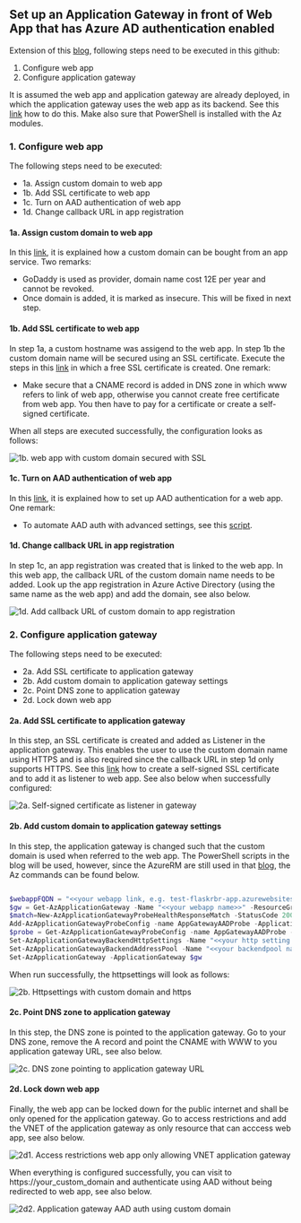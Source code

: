 ## Set up an Application Gateway in front of Web App that has Azure AD authentication enabled   ##

Extension of this [blog](https://techcommunity.microsoft.com/t5/azure-app-service/setting-up-application-gateway-with-an-app-service-that-uses/ba-p/392490), following steps need to be executed in this github:

1. Configure web app
2. Configure application gateway

It is assumed the web app and application gateway are already deployed, in which the application gateway uses the web app as its backend. See this [link](https://docs.microsoft.com/en-us/azure/application-gateway/configure-web-app-portal) how to do this. Make also sure that PowerShell is installed with the Az modules.

### 1. Configure web app ###

The following steps need to be executed:

- 1a. Assign custom domain to web app
- 1b. Add SSL certificate to web app
- 1c. Turn on AAD authentication of web app
- 1d. Change callback URL in app registration

#### 1a. Assign custom domain to web app ####

In this [link](https://docs.microsoft.com/en-us/azure/app-service/manage-custom-dns-buy-domain), it is explained how a custom domain can be bought from an app service. Two remarks:

- GoDaddy is used as provider, domain name cost 12E per year and cannot be revoked.
- Once domain is added, it is marked as insecure. This will be fixed in next step.

#### 1b. Add SSL certificate to web app ####

In step 1a, a custom hostname was assigend to the web app. In step 1b the custom domain name will be secured using an SSL certificate. Execute the steps in this [link](https://docs.microsoft.com/nl-nl/azure/app-service/configure-ssl-certificate#create-a-free-certificate-preview) in which a free SSL certificate is created. One remark:

- Make secure that a CNAME record is added in DNS zone in which www refers to link of web app, otherwise you cannot create free certificate from web app. You then have to pay for a certificate or create a self-signed certificate.

When all steps are executed successfully, the configuration looks as follows:

![1b. web app with custom domain secured with SSL](https://github.com/rebremer/application-gateway-aadauth/blob/master/images/webapp_customdomain_ssl.png "1b. web app with custom domain secured with SSL")

#### 1c. Turn on AAD authentication of web app ####

In this [link](https://docs.microsoft.com/en-us/azure/app-service/configure-authentication-provider-aad#-configure-with-express-settings), it is explained how to set up AAD authentication for a web app. One remark:
- To automate AAD auth with advanced settings, see this [script](https://github.com/rebremer/managed_identity_authentication/blob/master/AAD_auth_ADFv2_MI_to_Azure_Function.ps1).

#### 1d. Change callback URL in app registration ####

In step 1c, an app registration was created that is linked to the web app. In this web app, the callback URL of the custom domain name needs to be added. Look up the app registration in Azure Active Directory (using the same name as the web app) and add the domain, see also below.

![1d. Add callback URL of custom domain to app registration](https://github.com/rebremer/application-gateway-aadauth/blob/master/images/appregistation_callback_customdomain.png "1d. Add callback URL of custom domain to app registration")


### 2. Configure application gateway ###

The following steps need to be executed:

- 2a. Add SSL certificate to application gateway
- 2b. Add custom domain to application gateway settings
- 2c. Point DNS zone to application gateway
- 2d. Lock down web app

#### 2a. Add SSL certificate to application gateway ####

In this step, an SSL certificate is created and added as Listener in the application gateway. This enables the user to use the custom domain name using HTTPS and is also required since the callback URL in step 1d only supports HTTPS. See this [link](https://docs.microsoft.com/en-us/azure/application-gateway/create-ssl-portal#create-a-self-signed-certificate) how to create a self-signed SSL certificate and to add it as listener to web app. See also below when successfully configured:

![2a. Self-signed certificate as listener in gateway](https://github.com/rebremer/application-gateway-aadauth/blob/master/images/selfsigned_ssl_listener.png "2a. Self-signed certificate as listener in gateway")

#### 2b. Add custom domain to application gateway settings ####

In this step, the application gateway is changed such that the custom domain is used when referred to the web app. The PowerShell scripts in the blog will be used, however, since the AzureRM are still used in that [blog](http://thewindowsupdate.com/2019/04/01/setting-up-application-gateway-with-an-app-service-that-uses-azure-active-directory-authentication/), the Az commands can be found below.

```PowerShell

$webappFQDN = "<<your webapp link, e.g. test-flaskrbr-app.azurewebsites.net>>" 
$gw = Get-AzApplicationGateway -Name "<<your webapp name>>" -ResourceGroupName "<<your rg name>>" 
$match=New-AzApplicationGatewayProbeHealthResponseMatch -StatusCode 200-401 
Add-AzApplicationGatewayProbeConfig -name AppGatewayAADProbe -ApplicationGateway $gw -Protocol Https -Path / -Interval 30 -Timeout 120 -UnhealthyThreshold 3 -PickHostNameFromBackendHttpSettings -Match $match 
$probe = Get-AzApplicationGatewayProbeConfig -name AppGatewayAADProbe -ApplicationGateway $gw 
Set-AzApplicationGatewayBackendHttpSettings -Name "<<your http setting name>>" -ApplicationGateway $gw -HostName "<<your hostname, e.g. www.rbrpdomains.com>>" -Port 443 -Protocol https -CookieBasedAffinity Disabled -RequestTimeout 30 -Probe $probe 
Set-AzApplicationGatewayBackendAddressPool -Name "<<your backendpool name>>" -ApplicationGateway $gw -BackendFqdns $webappFQDN 
Set-AzApplicationGateway -ApplicationGateway $gw 

```

When run successfully, the httpsettings will look as follows:

![2b. Httpsettings with custom domain and https](https://github.com/rebremer/application-gateway-aadauth/blob/master/images/httpsettings_https_customdomain.png "2b. Httpsettings with custom domain and https")

#### 2c. Point DNS zone to application gateway ####

In this step, the DNS zone is pointed to the application gateway. Go to your DNS zone, remove the A record and point the CNAME with WWW to you application gateway URL, see also below.

![2c. DNS zone pointing to application gateway URL](https://github.com/rebremer/application-gateway-aadauth/blob/master/images/dnszone_applicationgateway_url.png "2c. DNS zone pointing to application gateway URL")

#### 2d. Lock down web app ####

Finally, the web app can be locked down for the public internet and shall be only opened for the application gateway. Go to access restrictions and add the VNET of the application gateway as only resource that can acccess web app, see also below.

![2d1. Access restrictions web app only allowing VNET application gateway](https://github.com/rebremer/application-gateway-aadauth/blob/master/images/lockdown_webapp_vnet_gateway.png "2d1. Access restrictions web app only allowing VNET application gateway")

When everything is configured successfully, you can visit to https://your_custom_domain and authenticate using AAD without being redirected to web app, see also below.

![2d2. Application gateway AAD auth using custom domain](https://github.com/rebremer/application-gateway-aadauth/blob/master/images/aadauth_customdomain_application_gateway.png "2d2. Application gateway AAD auth using custom domain")